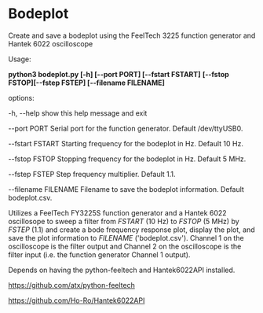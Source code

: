 # Bodeplot #

Create and save a bodeplot using the FeelTech 3225 function generator and
Hantek 6022 oscilloscope

Usage:

**python3 bodeplot.py [-h] [--port PORT] [--fstart FSTART]** 
                  **[--fstop FSTOP][--fstep FSTEP] [--filename FILENAME]**
                  
 options:
 
  -h, --help           show this help message and exit
  
  --port PORT          Serial port for the function generator. Default
                       /dev/ttyUSB0.
                       
  --fstart FSTART      Starting frequency for the bodeplot in Hz. Default 10
                       Hz.
                       
  --fstop FSTOP        Stopping frequency for the bodeplot in Hz. Default 5
                       MHz.
                       
  --fstep FSTEP        Step frequency multiplier. Default 1.1.
  
  --filename FILENAME  Filename to save the bodeplot information. Default
                       bodeplot.csv.


Utilizes a FeelTech FY3225S function generator and a Hantek 6022 oscillosope to sweep a filter from *FSTART* (10 Hz) to *FSTOP* (5 MHz) by *FSTEP* (1.1) and create a bode frequency response plot, display the plot, and save the plot information to *FILENAME* ('bodeplot.csv'). Channel 1 on the oscilloscope is the filter output and Channel 2 on the oscilloscope is the filter input (i.e. the function generator Channel 1 output).

Depends on having the python-feeltech and Hantek6022API installed.

https://github.com/atx/python-feeltech

https://github.com/Ho-Ro/Hantek6022API
